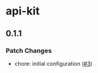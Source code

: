 # api-kit

## 0.1.1

### Patch Changes

- chore: initial configuration ([#3](https://github.com/Refzlund/api-kit/pull/3))

